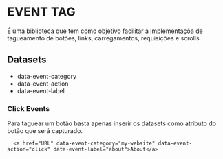 # EVENT TAG

É uma biblioteca que tem como objetivo facilitar a implementaçõa de tagueamento de botões, links, carregamentos, requisições e scrolls.

## Datasets

- data-event-category
- data-event-action
- data-event-label

### Click Events
Para taguear um botão basta apenas inserir os datasets como atributo do botão que será capturado.

```
  <a href="URL" data-event-category="my-website" data-event-action="click" data-event-label="about">About</a>
```

